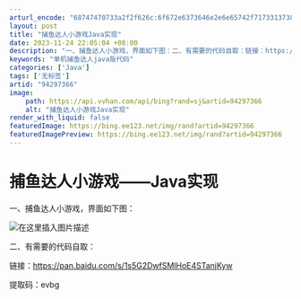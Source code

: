 ```yaml
---
arturl_encode: "68747470733a2f2f626c:6f672e6373646e2e6e65742f71733137383039323539373135:2f61727469636c652f64657461696c732f3934323937333636"
layout: post
title: "捕鱼达人小游戏Java实现"
date: 2023-11-24 22:05:04 +08:00
description: "一、捕鱼达人小游戏，界面如下图：二、有需要的代码自取：链接：https://pan.baidu.co"
keywords: "单机捕鱼达人java版代码"
categories: ['Java']
tags: ['无标签']
artid: "94297366"
image:
    path: https://api.vvhan.com/api/bing?rand=sj&artid=94297366
    alt: "捕鱼达人小游戏Java实现"
render_with_liquid: false
featuredImage: https://bing.ee123.net/img/rand?artid=94297366
featuredImagePreview: https://bing.ee123.net/img/rand?artid=94297366
---
```


# 捕鱼达人小游戏——Java实现

一、捕鱼达人小游戏，界面如下图：

![在这里插入图片描述](https://i-blog.csdnimg.cn/blog_migrate/ec83e2216d419c853d4ae81880ec2d56.png)
  
二、有需要的代码自取：
  
链接：https://pan.baidu.com/s/1s5G2DwfSMlHoE4STanjKyw
  
提取码：evbg